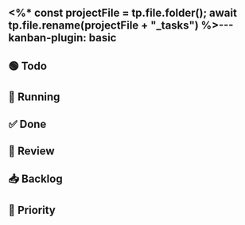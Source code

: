 <%* 
const projectFile = tp.file.folder();
await tp.file.rename(projectFile + "_tasks")
%>---
kanban-plugin: basic 
---

## 🟢 Todo


## 🏃 Running


## ✅ Done


## 🔄 Review


## 📥 Backlog


## 🚀 Priority

